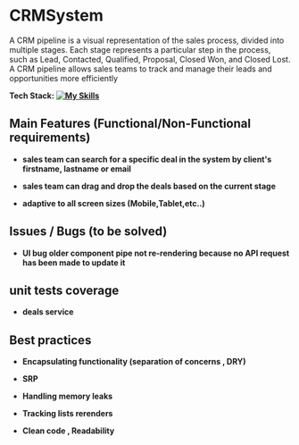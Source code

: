 # CRMSystem

A CRM pipeline is a visual representation of the sales process, divided into multiple 
stages. Each stage represents a particular step in the process, such as Lead, Contacted, 
Qualified, Proposal, Closed Won, and Closed Lost. A CRM pipeline allows sales teams to 
track and manage their leads and opportunities more efficiently

<strong>Tech Stack: [![My Skills](https://skills.thijs.gg/icons?i=angular,tailwind,ts)](https://skills.thijs.gg)

## Main Features (Functional/Non-Functional requirements)

* sales team can search for a specific deal in the system by client's firstname, lastname or email

* sales team can drag and drop the deals based on the current stage

* adaptive to all screen sizes (Mobile,Tablet,etc..)

## Issues / Bugs (to be solved)

* UI bug older component pipe not re-rendering because no API request has been made to update it

##  unit tests coverage

* deals service

## Best practices

* Encapsulating functionality (separation of concerns , DRY)

* SRP

* Handling memory leaks

* Tracking lists rerenders

* Clean code , Readability


